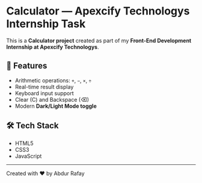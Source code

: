 # Calculator — Apexcify Technologys Internship Task

This is a **Calculator project** created as part of my **Front-End Development Internship at Apexcify Technologys**.  

## 🌟 Features
- Arithmetic operations: `+`, `−`, `×`, `÷`
- Real-time result display
- Keyboard input support
- Clear (C) and Backspace (⌫)
- Modern **Dark/Light Mode toggle**

## 🛠 Tech Stack
- HTML5  
- CSS3  
- JavaScript  


---
Created with ❤️ by Abdur Rafay

